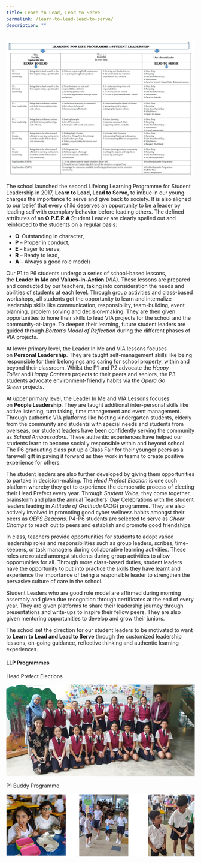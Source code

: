 ```yaml
---
title: Learn to Lead, Lead to Serve
permalink: /learn-to-lead-lead-to-serve/
description: ""
---
```

<img src="/images/l2l1.jpg">
<p>The school launched the second Lifelong Learning Programme for Student Leadership in 2017,&nbsp;<strong>Learn to Lead, Lead to Serve</strong>, to imbue in our young charges the importance to serve and give back to society. It is also aligned to our belief that every child deserves an opportunity to be a leader by leading self with exemplary behavior before leading others. The defined attributes of an&nbsp;<strong>O.P.E.R.A&nbsp;</strong>Student Leader are clearly spelled out and reinforced to the students on a regular basis:</p>
<ul>
<li><strong>O</strong>&ndash;Outstanding in character,</li>
<li><strong>P&nbsp;</strong>&ndash; Proper in conduct,</li>
<li><strong>E&nbsp;</strong>&ndash; Eager to serve,</li>
<li><strong>R&nbsp;</strong>&ndash; Ready to lead,</li>
<li><strong>A&nbsp;</strong>&ndash; Always a good role model)</li>
</ul>
<p>Our P1 to P6 students undergo a series of school-based lessons, the&nbsp;<strong>Leader In Me</strong>&nbsp;and&nbsp;<strong>Values-in-Action</strong>&nbsp;(VIA). These lessons are prepared and conducted by our teachers, taking into consideration the needs and abilities of students at each level. Through group activities and class-based workshops, all students get the opportunity to learn and internalize leadership skills like communication, responsibility, team-building, event planning, problem solving and decision-making. They are then given opportunities to hone their skills to lead VIA projects for the school and the community-at-large. To deepen their learning, future student leaders are guided through&nbsp;<em>Borton&rsquo;s Model of Reflection</em>&nbsp;during the different phases of VIA projects.</p>
<p>At lower primary level, the Leader In Me and VIA lessons focuses on&nbsp;<strong>Personal Leadership</strong>. They are taught self-management skills like being responsible for their belongings and caring for school property, within and beyond their classroom. Whilst the P1 and P2 advocate the&nbsp;<em>Happy Toilet</em>&nbsp;and&nbsp;<em>Happy Canteen</em>&nbsp;projects to their peers and seniors, the P3 students advocate environment-friendly habits via the&nbsp;<em>Opera Go Green</em>&nbsp;projects.</p>
<p>At upper primary level, the Leader In Me and VIA Lessons focuses on&nbsp;<strong>People Leadership</strong>. They are taught additional inter-personal skills like active listening, turn taking, time management and event management. Through authentic VIA platforms like hosting kindergarten students, elderly from the community and students with special needs and students from overseas, our student leaders have been confidently serving the community as&nbsp;<em>School Ambassadors</em>. These authentic experiences have helped our students learn to become socially responsible within and beyond school. The P6 graduating class put up a Class Fair for their younger peers as a farewell gift in paying it forward as they work in teams to create positive experience for others.</p>
<p>The student leaders are also further developed by giving them opportunities to partake in decision-making. The&nbsp;<em>Head Prefect Election</em>&nbsp;is one such platform whereby they get to experience the democratic process of electing their Head Prefect every year. Through&nbsp;<em>Student Voice</em>, they come together, brainstorm and plan the annual Teachers&rsquo; Day Celebrations with the student leaders leading in&nbsp;<em>Attitude of Gratitude</em>&nbsp;(AOG) programme. They are also actively involved in promoting good cyber wellness habits amongst their peers as&nbsp;<em>OEPS Beacons</em>. P4-P6 students are selected to serve as&nbsp;<em>Cheer Champs</em>&nbsp;to reach out to peers and establish and promote good friendships.</p>
<p>In class, teachers provide opportunities for students to adopt varied leadership roles and responsibilities such as group leaders, scribes, time-keepers, or task managers during collaborative learning activities. These roles are rotated amongst students during group activities to allow opportunities for all. Through more class-based duties, student leaders have the opportunity to put into practice the skills they have learnt and experience the importance of being a responsible leader to strengthen the pervasive culture of care in the school.</p>
<p>Student Leaders who are good role model are affirmed during morning assembly and given due recognition through certificates at the end of every year. They are given platforms to share their leadership journey through presentations and write-ups to inspire their fellow peers. They are also given mentoring opportunities to develop and grow their juniors.</p>
<p>The school set the direction for our student leaders to be motivated to want to&nbsp;<strong>Learn to Lead and Lead to Serve</strong>&nbsp;through the customized leadership lessons, on-going guidance, reflective thinking and authentic learning experiences.</p>
<h4><strong>LLP Programmes</strong></h4>
<p>Head Prefect Elections</p>
<img src="/images/l2l2.jpeg">
<p>P1 Buddy Programme</p>
<img src="/images/l2l3.png">